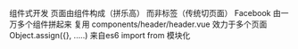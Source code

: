 组件式开发
页面由组件构成（拼乐高）  而非标签（传统切页面）
Facebook  由一万多个组件拼起来 复用 
components/header/header.vue  效力于多个页面 
Object.assign({}, .....)
来自es6
import from 模块化 
